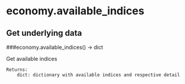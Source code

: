 # economy.available_indices

## Get underlying data 
###economy.available_indices() -> dict

Get available indices

    Returns:
        dict: dictionary with available indices and respective detail
